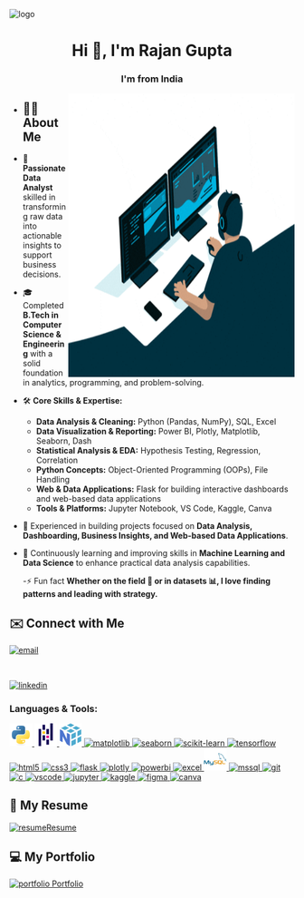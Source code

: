 ![logo](https://github.com/Rajangupta17/Rajangupta17/blob/main/Banner1.gif)
<h1 align="center">Hi 👋, I'm Rajan Gupta</h1>
<h3 align="center">I'm from India</h3>
<img align="right" alt="Data Analyst" width="400" height="500" src="https://github.com/Rajangupta17/Rajangupta17/blob/main/giphy.gif">

- ## 👨‍💻 About Me
- 💼 **Passionate Data Analyst** skilled in transforming raw data into actionable insights to support business decisions.  
- 🎓 Completed **B.Tech in Computer Science & Engineering** with a solid foundation in analytics, programming, and problem-solving.  
- 🛠 **Core Skills & Expertise:**  
  - **Data Analysis & Cleaning:** Python (Pandas, NumPy), SQL, Excel  
  - **Data Visualization & Reporting:** Power BI, Plotly, Matplotlib, Seaborn, Dash  
  - **Statistical Analysis & EDA:** Hypothesis Testing, Regression, Correlation  
  - **Python Concepts:** Object-Oriented Programming (OOPs), File Handling  
  - **Web & Data Applications:** Flask for building interactive dashboards and web-based data applications  
  - **Tools & Platforms:** Jupyter Notebook, VS Code, Kaggle, Canva  
- 🚀 Experienced in building projects focused on **Data Analysis, Dashboarding, Business Insights, and Web-based Data Applications**.  
- 📌 Continuously learning and improving skills in **Machine Learning and Data Science** to enhance practical data analysis capabilities.  

   -⚡ Fun fact **Whether on the field 🏏 or in datasets 📊, I love finding patterns and leading with strategy.**

## ✉️ Connect with Me

<p align="left">
  <!-- Email -->
 <a href="mailto:rajangupttta9554@gmail.com" target="_blank" rel="noreferrer">
  <img src="https://cdn.jsdelivr.net/gh/simple-icons/simple-icons/icons/gmail.svg" alt="email" width="40" height="40"/>
</a>



  &nbsp;&nbsp;&nbsp; <!-- Adds space between icons -->

  <!-- LinkedIn -->
  <a href="http://www.linkedin.com/in/rajangupta28" target="_blank" rel="noreferrer">
    <img src="https://cdn.jsdelivr.net/gh/devicons/devicon/icons/linkedin/linkedin-original.svg" alt="linkedin" width="30" height="30"/>
  </a>
</p>

<h3 align="left">Languages & Tools:</h3>
<p align="left"> 
  <a href="https://www.python.org" target="_blank" rel="noreferrer">
    <img src="https://raw.githubusercontent.com/devicons/devicon/master/icons/python/python-original.svg" alt="python" width="40" height="40"/>
  </a> 
  <a href="https://pandas.pydata.org/" target="_blank" rel="noreferrer">
    <img src="https://raw.githubusercontent.com/devicons/devicon/master/icons/pandas/pandas-original.svg" alt="pandas" width="40" height="40"/>
  </a> 
  <a href="https://numpy.org/" target="_blank" rel="noreferrer">
    <img src="https://raw.githubusercontent.com/devicons/devicon/master/icons/numpy/numpy-original.svg" alt="numpy" width="40" height="40"/>
  </a> 
  <a href="https://matplotlib.org/" target="_blank" rel="noreferrer">
    <img src="https://upload.wikimedia.org/wikipedia/commons/8/84/Matplotlib_icon.svg" alt="matplotlib" width="40" height="40"/>
  </a> 
  <a href="https://seaborn.pydata.org/" target="_blank" rel="noreferrer">
    <img src="https://seaborn.pydata.org/_images/logo-mark-lightbg.svg" alt="seaborn" width="40" height="40"/>
  </a> 
  <a href="https://scikit-learn.org/" target="_blank" rel="noreferrer">
    <img src="https://upload.wikimedia.org/wikipedia/commons/0/05/Scikit_learn_logo_small.svg" alt="scikit-learn" width="40" height="40"/>
  </a> 
  <a href="https://www.tensorflow.org" target="_blank" rel="noreferrer">
    <img src="https://www.vectorlogo.zone/logos/tensorflow/tensorflow-icon.svg" alt="tensorflow" width="40" height="40"/>
  </a> 
  <a href="https://www.w3.org/html/" target="_blank" rel="noreferrer">
  <img src="https://cdn.jsdelivr.net/gh/devicons/devicon/icons/html5/html5-original.svg" alt="html5" width="40" height="40"/>
  </a>

<a href="https://www.w3schools.com/css/" target="_blank" rel="noreferrer">
  <img src="https://cdn.jsdelivr.net/gh/devicons/devicon/icons/css3/css3-original.svg" alt="css3" width="40" height="40"/>
</a>

  <a href="https://flask.palletsprojects.com/" target="_blank" rel="noreferrer"> 
    <img src="https://raw.githubusercontent.com/gilbarbara/logos/master/logos/flask.svg" alt="flask" width="40" height="40"/> 
  </a>
  <a href="https://plotly.com/" target="_blank" rel="noreferrer">
  <img src="https://cdn.jsdelivr.net/gh/devicons/devicon/icons/plotly/plotly-original.svg" alt="plotly" width="40" height="40"/>
  </a>
 
  <a href="https://powerbi.microsoft.com/" target="_blank" rel="noreferrer">
    <img src="https://upload.wikimedia.org/wikipedia/commons/c/cf/New_Power_BI_Logo.svg" alt="powerbi" width="40" height="40"/>
  </a> 
  <a href="https://www.microsoft.com/en/microsoft-365/excel" target="_blank" rel="noreferrer">
    <img src="https://cdn.worldvectorlogo.com/logos/microsoft-excel-2013.svg" alt="excel" width="40" height="40"/>
  </a> 
  <a href="https://www.mysql.com/" target="_blank" rel="noreferrer">
    <img src="https://raw.githubusercontent.com/devicons/devicon/master/icons/mysql/mysql-original-wordmark.svg" alt="mysql" width="40" height="40"/>
  </a> 
  <a href="https://www.microsoft.com/en-us/sql-server" target="_blank" rel="noreferrer">
    <img src="https://www.svgrepo.com/show/303229/microsoft-sql-server-logo.svg" alt="mssql" width="40" height="40"/>
  </a> 
  <a href="https://git-scm.com/" target="_blank" rel="noreferrer">
    <img src="https://www.vectorlogo.zone/logos/git-scm/git-scm-icon.svg" alt="git" width="40" height="40"/>
  </a> 
  <a href="https://www.cprogramming.com/" target="_blank" rel="noreferrer">
  <img src="https://cdn.jsdelivr.net/gh/devicons/devicon/icons/c/c-original.svg" alt="c" width="40" height="40"/>
  </a>

  <a href="https://code.visualstudio.com/" target="_blank" rel="noreferrer">
    <img src="https://cdn.jsdelivr.net/gh/devicons/devicon/icons/vscode/vscode-original.svg" alt="vscode" width="40" height="40"/>
  </a> 
 <a href="https://jupyter.org/" target="_blank" rel="noreferrer">
  <img src="https://cdn.jsdelivr.net/gh/devicons/devicon/icons/jupyter/jupyter-original.svg" alt="jupyter" width="40" height="40"/>
  </a>

  <a href="https://www.kaggle.com/" target="_blank" rel="noreferrer">
    <img src="https://www.vectorlogo.zone/logos/kaggle/kaggle-icon.svg" alt="kaggle" width="40" height="40"/>
  </a> 
  <a href="https://www.figma.com/" target="_blank" rel="noreferrer">
    <img src="https://www.vectorlogo.zone/logos/figma/figma-icon.svg" alt="figma" width="40" height="40"/>
  </a> 
  <a href="https://www.canva.com/" target="_blank" rel="noreferrer">
  <img src="https://cdn.jsdelivr.net/gh/devicons/devicon/icons/canva/canva-original.svg" alt="canva" width="40" height="40"/>
  </a>

  </a> 
</p>

## 📄 My Resume

<p align="left">
  <a href="https://drive.google.com/file/d/1spozR9qLUDR6l7CUfQSvxvSLUmu6ROQ8/view?usp=sharing" target="_blank" rel="noreferrer">
  <img src="https://cdn.jsdelivr.net/gh/simple-icons/simple-icons/icons/adobeacrobatreader.svg" alt="resume" width="40" height="40"/>Resume
</a>



</p>

## 💻 My Portfolio

<p align="left">
  <a href="https://your-portfolio-link.com" target="_blank" rel="noreferrer">
    <img src="https://cdn.jsdelivr.net/gh/devicons/devicon/icons/codepen/codepen-original.svg" alt="portfolio" width="30" height="30"/> Portfolio
  </a>
</p>



